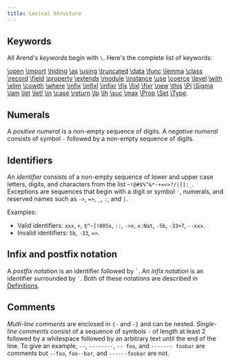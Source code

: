 ```yaml
---
title: Lexical Structure
---
```


## Keywords

All Arend's _keywords_ begin with `\`.
Here's the complete list of keywords:

[\open](definitions/modules#open-commands) [\import](definitions/modules#import-commands) [\hiding](definitions/modules#open-commands) [\as](definitions/modules#open-commands) [\using](definitions/modules#open-commands)
[\truncated](definitions/data#truncation) [\data](definitions/data) [\func](definitions/functions) [\lemma](definitions/functions#lemmas) [\class](definitions/classes) [\record](definitions/records)
[\field](definitions/records) [\property](definitions/records#properties) [\extends](definitions/records) [\module](definitions/modules#modules) [\instance](definitions/classes)
[\use](definitions/coercion) [\coerce](definitions/coercion) [\level](definitions/level) 
[\with](definitions/functions#pattern-matching) [\elim](definitions/functions#elim) [\cowith](definitions/functions#copattern-matching) [\where](definitions/modules#where-blocks)
[\infix](definitions#infix-operators) [\infixl](definitions#infix-operators) [\infixr](definitions#infix-operators) [\fix](definitions#precedence) [\fixl](definitions#precedence) [\fixr](definitions#precedence)
[\new](expressions/class-ext) [\this](definitions/records) [\Pi](expressions/pi) [\Sigma](expressions/sigma) [\lam](expressions/pi) [\let](expressions/let) [\let!](expressions/let) [\in]((expressions/let)) [\case](expressions/case) [\return](expressions/case)
[\lp](expressions/universes#level-polymorphism) [\lh](expressions/universes#level-polymorphism) [\suc](expressions/universes#level-polymorphism) [\max](expressions/universes#level-polymorphism)
[\Prop](expressions/universes) [\Set](expressions/universes) [\Type](expressions/universes).

## Numerals

A _positive numeral_ is a non-empty sequence of digits.
A _negative numeral_ consists of symbol `-` followed by a non-empty sequence of digits.

## Identifiers

An _identifier_ consists of a non-empty sequence of lower and upper case letters, digits, and characters from the list `~!@#$%^&*-+=<>?/|[]:_`.
Exceptions are sequences that begin with a digit or symbol `'`, numerals, and reserved names such as `->`, `=>`, `_`, `:`, and `|`.

Examples:

* Valid identifiers: `xxx`, `+`, `$^~]!005x`, `::`, `->x`, `x:Nat`, `-5b`, `-33+7`, `--xxx`.
* Invalid identifiers: `5b`, `-33`, `=>`.

## Infix and postfix notation

A _postfix notation_ is an identifier followed by `` ` ``.
An _infix notation_ is an identifier surrounded by `` ` ``.
Both of these notations are described in [Definitions](definitions).

## Comments

_Multi-line comments_ are enclosed in `{-` and `-}` and can be nested.
_Single-line comments_ consist of a sequence of symbols `-` of length at least 2 followed by a whitespace followed by an arbitrary text until the end of the line.
To give an example, `--`, `--------`, `-- foo`, and `------- foobar` are comments but `--foo`, `foo--bar`, and `------foobar` are not.
